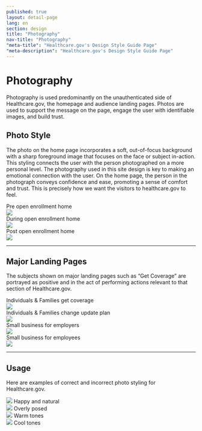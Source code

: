 ```yaml
---
published: true
layout: detail-page
lang: en
section: design
title: "Photography"
nav-title: "Photography"
"meta-title": "Healthcare.gov's Design Style Guide Page"
"meta-description": "Healthcare.gov's Design Style Guide Page"
---
```


# Photography

<div class="intro">
Photography is used predominantly on the unauthenticated side of Healthcare.gov, the homepage and audience landing pages. Photos are used to support the message on the page, engage the user with identifiable images, and build trust.
</div>

<div class="hr"></div>

## Photo Style

The photo on the home page incorporates a soft, out-of-focus background with a sharp foreground image that focuses on the face or subject in-action. This styling connects the user with the person photographed on a more personal level. The photography used in this site design is key to making an emotional connection with the user. On the home page, the person in the photograph conveys confidence and ease, promoting a sense of comfort and trust. This is precisely how we want the visitors to healthcare.gov to feel.

<div class="caption">Pre open enrollment home</div>
<img class="full" src="{{site.baseurl}}/images/design/photography/1_Hero.jpg" />

<div class="caption">During open enrollment home</div>
<img class="full" src="{{site.baseurl}}/images/design/photography/2_Hero.jpg" />

<div class="caption">Post open enrollment home</div>
<img class="full" src="{{site.baseurl}}/images/design/photography/3_Hero.jpg" />

<hr>

## Major Landing Pages

The subjects shown on major landing pages such as “Get Coverage” are portrayed as positive and in the act of performing actions relevant to that section of Healthcare.gov.

<div class="row">
	<div class="col-sm-6">
		<div class="caption">Individuals &amp; Families get coverage</div>
		<img class="full" src="{{site.baseurl}}/images/design/photography/4_GetCoverage.jpg" />
	</div>
	<div class="col-sm-6">
		<div class="caption">Individuals &amp; Families change update plan</div>
		<img class="full" src="{{site.baseurl}}/images/design/photography/5_ChangeUpdate.jpg" />
	</div>
	<div class="col-sm-6">
		<div class="caption">Small business for employers</div>
		<img class="full" src="{{site.baseurl}}/images/design/photography/6_Employers.jpg" />
	</div>
	<div class="col-sm-6">
		<div class="caption">Small business for employees</div>
		<img class="full" src="{{site.baseurl}}/images/design/photography/7_Employees.jpg" />
	</div>
</div>

<hr>

## Usage

Here are examples of correct and incorrect photo styling for Healthcare.gov.

<div class="row usage">
	<div class="col-sm-6">
		<img class="full" src="{{site.baseurl}}/images/design/photography/8_Natural.jpg" />
		<span class="glyphicon glyphicon-remove green"></span> Happy and natural
	</div>
	<div class="col-sm-6">
		<img class="full" src="{{site.baseurl}}/images/design/photography/9_Posed.jpg" />
		<span class="glyphicon glyphicon-remove red"></span> Overly posed
	</div>
	<div class="col-sm-6">
		<img class="full" src="{{site.baseurl}}/images/design/photography/10_WarmTones.jpg" />
		<span class="glyphicon glyphicon-remove green"></span> Warm tones
	</div>
	<div class="col-sm-6">
		<img class="full" src="{{site.baseurl}}/images/design/photography/11_CoolTones.jpg" />
		<span class="glyphicon glyphicon-remove red"></span> Cool tones
	</div>
</div>
